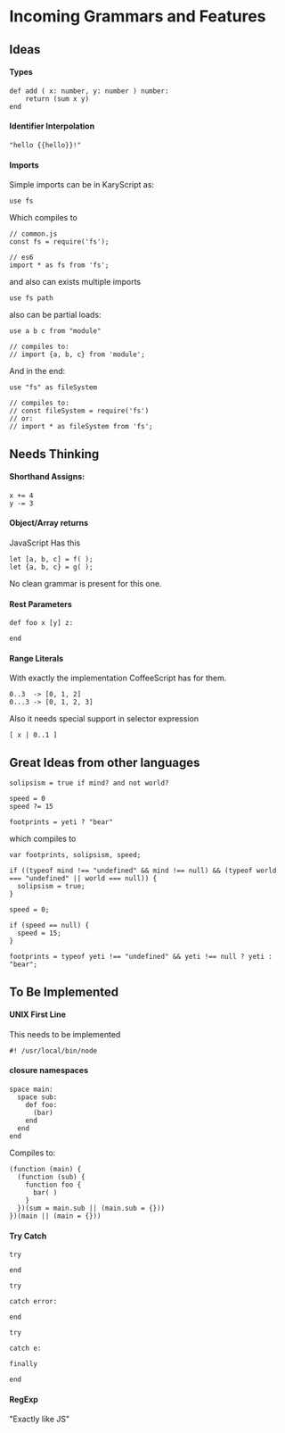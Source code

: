 # Incoming Grammars and Features
## Ideas
#### Types
```
def add ( x: number, y: number ) number: 
    return (sum x y)
end
```

#### Identifier Interpolation

```
"hello {{hello}}!"
```
#### Imports
Simple imports can be in KaryScript as:

```
use fs
```

Which compiles to

```
// common.js
const fs = require('fs');

// es6
import * as fs from 'fs';
```

and also can exists multiple imports

```
use fs path
```

also can be partial loads:

```
use a b c from "module"

// compiles to:
// import {a, b, c} from 'module';
```

And in the end:

```
use "fs" as fileSystem

// compiles to:
// const fileSystem = require('fs')
// or:
// import * as fileSystem from 'fs';
```

## Needs Thinking

#### Shorthand Assigns:

````
x += 4
y -= 3
````

#### Object/Array returns
JavaScript Has this

```
let [a, b, c] = f( );
let {a, b, c} = g( );
```

No clean grammar is present for this one.

#### Rest Parameters
```
def foo x [y] z:
	
end
```

#### Range Literals
With exactly the implementation CoffeeScript has for them.

```
0..3  -> [0, 1, 2]
0...3 -> [0, 1, 2, 3]
```

Also it needs special support in selector expression

```
[ x | 0..1 ]
```

## Great Ideas from other languages

```
solipsism = true if mind? and not world?

speed = 0
speed ?= 15

footprints = yeti ? "bear"
```

which compiles to

```
var footprints, solipsism, speed;

if ((typeof mind !== "undefined" && mind !== null) && (typeof world === "undefined" || world === null)) {
  solipsism = true;
}

speed = 0;

if (speed == null) {
  speed = 15;
}

footprints = typeof yeti !== "undefined" && yeti !== null ? yeti : "bear";
```

## To Be Implemented 

#### UNIX First Line
This needs to be implemented

```
#! /usr/local/bin/node
```


#### closure namespaces

```
space main:
  space sub:
    def foo:
      (bar)
    end
  end
end
```

Compiles to:

```
(function (main) {
  (function (sub) {
    function foo {
      bar( )
    }
  })(sum = main.sub || (main.sub = {}))
})(main || (main = {}))
```

#### Try Catch

```
try

end
```

```
try

catch error:

end
```

```
try

catch e:

finally

end
```

#### RegExp
"Exactly like JS"